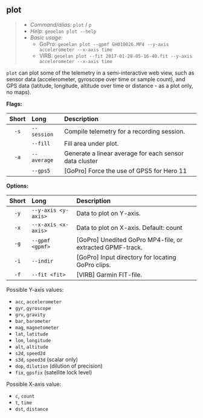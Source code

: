 ## plot

> - *Command/alias:* `plot` / `p`
> - *Help:* `geoelan plot --help`
> - *Basic usage:*
>   - GoPro: `geoelan plot --gpmf GH010026.MP4 --y-axis accelerometer --x-axis time`
>   - VIRB: `geoelan plot --fit 2017-01-28-05-16-40.fit --y-axis accelerometer --x-axis time`

`plot` can plot some of the telemetry in a semi-interactive web view, such as sensor data (accelerometer, gyroscope over time or sample count), and GPS data (latitude, longitude, altitude over time or distance - as a plot only, no maps).

**Flags:**

| Short | Long        | Description
| :---: | :---------- | :-----
| `-s`  | `--session` | Compile telemetry for a recording session.
|       | `--fill`    | Fill area under plot.
| `-a`  | `--average` | Generate a linear average for each sensor data cluster
|       | `--gps5`    | \[GoPro\] Force the use of GPS5 for Hero 11


**Options:**

| Short | Long                | Description
| :---: | :------------------ | :-----
| `-y`  | `--y-axis <y-axis>` | Data to plot on Y-axis.
| `-x`  | `--x-axis <x-axis>` | Data to plot on X-axis. Default: count
| `-g`  | `--gpmf <gpmf>`     | \[GoPro\] Unedited GoPro MP4-file, or extracted GPMF-track.
| `-i`  | `--indir`           | \[GoPro\] Input directory for locating GoPro clips.
| `-f`  | `--fit <fit>`       | \[VIRB\] Garmin FIT-file.

Possible Y-axis values:

- `acc`, `accelerometer`
- `gyr`, `gyroscope`
- `grv`, `gravity`
- `bar`, `barometer`
- `mag`, `magnetometer`
- `lat`, `latitude`
- `lon`, `longitude`
- `alt`, `altitude`
- `s2d`, `speed2d`
- `s3d`, `speed3d` (scalar only)
- `dop`, `dilution` (dilution of precision)
- `fix`, `gpsfix` (satellite lock level)

Possible X-axis value:

- `c`, `count`
- `t`, `time`
- `dst`, `distance`
